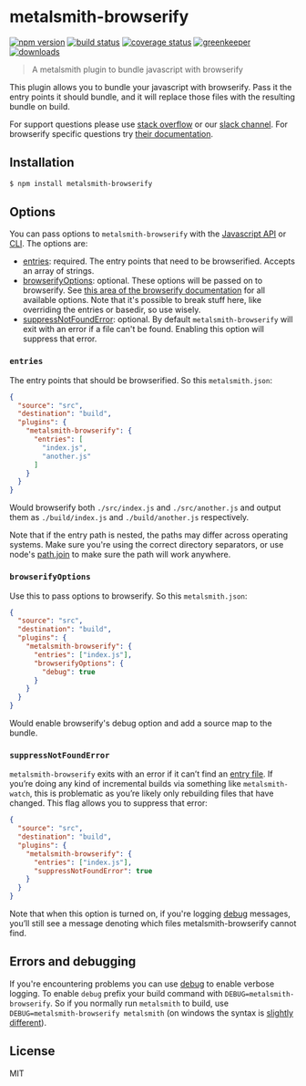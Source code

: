 # metalsmith-browserify

[![npm version][version-badge]][version-url]
[![build status][build-badge]][build-url]
[![coverage status][coverage-badge]][coverage-url]
[![greenkeeper][greenkeeper-badge]][greenkeeper-url]
[![downloads][downloads-badge]][downloads-url]

> A metalsmith plugin to bundle javascript with browserify

This plugin allows you to bundle your javascript with browserify. Pass it the entry points it should bundle, and it will replace those files with the resulting bundle on build.

For support questions please use [stack overflow][stackoverflow-url] or our [slack channel][slack-url]. For browserify specific questions try [their documentation](https://github.com/browserify/browserify).

## Installation

```bash
$ npm install metalsmith-browserify
```

## Options

You can pass options to `metalsmith-browserify` with the [Javascript API](https://github.com/segmentio/metalsmith#api) or [CLI](https://github.com/segmentio/metalsmith#cli). The options are:

* [entries](#entries): required. The entry points that need to be browserified. Accepts an array of strings.
* [browserifyOptions](#browserifyoptions): optional. These options will be passed on to browserify. See [this area of the browserify documentation](https://github.com/browserify/browserify#browserifyfiles--opts) for all available options. Note that it's possible to break stuff here, like overriding the entries or basedir, so use wisely.
* [suppressNotFoundError](#suppressnotfounderror): optional. By default `metalsmith-browserify` will exit with an error if a file can't be found. Enabling this option will suppress that error.

### `entries`

The entry points that should be browserified. So this `metalsmith.json`:

```json
{
  "source": "src",
  "destination": "build",
  "plugins": {
    "metalsmith-browserify": {
      "entries": [
        "index.js",
        "another.js"
      ]
    }
  }
}
```

Would browserify both `./src/index.js` and `./src/another.js` and output them as `./build/index.js` and `./build/another.js` respectively.

Note that if the entry path is nested, the paths may differ across operating systems. Make sure you're using the correct directory separators, or use node's [path.join](https://nodejs.org/api/path.html#path_path_join_paths) to make sure the path will work anywhere.

### `browserifyOptions`

Use this to pass options to browserify. So this `metalsmith.json`:

```json
{
  "source": "src",
  "destination": "build",
  "plugins": {
    "metalsmith-browserify": {
      "entries": ["index.js"],
      "browserifyOptions": {
        "debug": true
      }
    }
  }
}
```

Would enable browserify's debug option and add a source map to the bundle.

### `suppressNotFoundError`

`metalsmith-browserify` exits with an error if it can’t find an [entry file](#entries). If you’re doing any kind of incremental builds via something like `metalsmith-watch`, this is problematic as you’re likely only rebuilding files that have changed. This flag allows you to suppress that error:

```json
{
  "source": "src",
  "destination": "build",
  "plugins": {
    "metalsmith-browserify": {
      "entries": ["index.js"],
      "suppressNotFoundError": true
    }
  }
}
```

Note that when this option is turned on, if you're logging [debug](#errors-and-debugging) messages, you’ll still see a message denoting which files metalsmith-browserify cannot find.

## Errors and debugging

If you're encountering problems you can use [debug](https://www.npmjs.com/package/debug) to enable verbose logging. To enable `debug` prefix your build command with `DEBUG=metalsmith-browserify`. So if you normally run `metalsmith` to build, use `DEBUG=metalsmith-browserify metalsmith` (on windows the syntax is [slightly different](https://www.npmjs.com/package/debug#windows-note)).

## License

MIT

[build-badge]: https://travis-ci.org/metalsmith/metalsmith-browserify.svg?branch=master
[build-url]: https://travis-ci.org/metalsmith/metalsmith-browserify
[downloads-badge]: https://img.shields.io/npm/dm/metalsmith-browserify.svg
[downloads-url]: https://www.npmjs.com/package/metalsmith-browserify
[version-badge]: https://img.shields.io/npm/v/metalsmith-browserify.svg
[version-url]: https://www.npmjs.com/package/metalsmith-browserify
[greenkeeper-badge]: https://badges.greenkeeper.io/metalsmith/metalsmith-browserify.svg
[greenkeeper-url]: https://greenkeeper.io/
[coverage-badge]: https://coveralls.io/repos/github/metalsmith/metalsmith-browserify/badge.svg?branch=master
[coverage-url]: https://coveralls.io/github/metalsmith/metalsmith-browserify?branch=master
[slack-url]: http://metalsmith-slack.herokuapp.com/
[stackoverflow-url]: http://stackoverflow.com/questions/tagged/metalsmith
